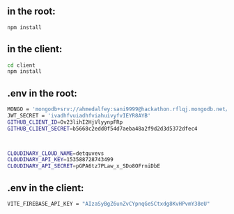 ## in the root:
  ```bash
  npm install
  ```
## in the client:
  ```bash
  cd client
  npm install
  ```
## .env in the root:
  ```bash
  MONGO = 'mongodb+srv://ahmedalfey:sani9999@hackathon.rflqj.mongodb.net/UserDB?retryWrites=true&w=majority'
  JWT_SECRET = 'ivadhfvuiadhfviahuivyfvIEYR8AYB'
GITHUB_CLIENT_ID=Ov23lihI2HjVlyynpFRp
GITHUB_CLIENT_SECRET=b5668c2edd0f54d7aeba48a2f9d2d3d5372dfec4



CLOUDINARY_CLOUD_NAME=detquvevs
CLOUDINARY_API_KEY=153588728743499
CLOUDINARY_API_SECRET=pGPA6tz7PLaw_x_SDo8OFrniDbE
  ```
## .env in the client:
  ```bash
  VITE_FIREBASE_API_KEY = "AIzaSyBgZ6unZvCYpnqGeSCtxdg8KvHPvmY38eU"
  ```

